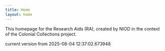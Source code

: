 ```yaml
---
title: Home
layout: home
---
```


This homepage for the Research Aids (RA), created by NIOD in the context of the Colonial Collections project. 


current version from 2025-08-04 12:37:02.673948